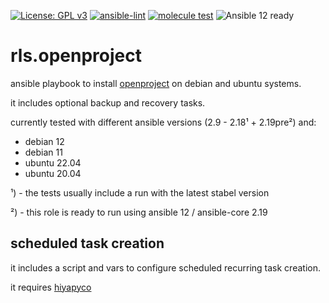 [![License: GPL v3](https://img.shields.io/badge/License-GPL%20v3-blue.svg)](http://www.gnu.org/licenses/gpl-3.0)
[![ansible-lint](https://github.com/Rosa-Luxemburgstiftung-Berlin/rls.openproject/actions/workflows/lint.yml/badge.svg)](https://github.com/Rosa-Luxemburgstiftung-Berlin/rls.openproject/actions/workflows/lint.yml)
[![molecule test](https://github.com/Rosa-Luxemburgstiftung-Berlin/rls.openproject/actions/workflows/molecule.yml/badge.svg)](https://github.com/Rosa-Luxemburgstiftung-Berlin/rls.openproject/actions/workflows/molecule.yml)
![Ansible 12 ready](https://img.shields.io/badge/ansible_12-ready-green?logo=ansible&labelColor=black)


# rls.openproject
ansible playbook to install [openproject](https://www.openproject.org/) on debian and ubuntu systems.

it includes optional backup and recovery tasks.

currently tested with different ansible versions (2.9 - 2.18¹ + 2.19pre²) and:
 * debian 12
 * debian 11
 * ubuntu 22.04
 * ubuntu 20.04

¹) - the tests usually include a run with the latest stabel version

²) - this role is ready to run using ansible 12 / ansible-core 2.19

## scheduled task creation

it includes a script and vars to configure scheduled recurring task creation.

it requires [hiyapyco](https://github.com/zerwes/hiyapyco)
